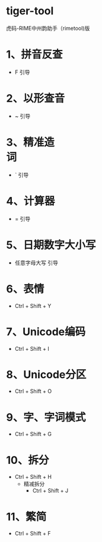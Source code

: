 # tiger-tool
虎码-RIME中州韵助手（rimetool)版                  

# 1、拼音反查
  - F 引导
# 2、以形查音
  - ~ 引导
# 3、精准造词                                                           
  - ` 引导
# 4、计算器
  - = 引导
# 5、日期数字大小写
  - 任意字母大写 引导
# 6、表情
  - Ctrl + Shift + Y
# 7、Unicode编码
  - Ctrl + Shift + I
# 8、Unicode分区           
  - Ctrl + Shift + O                                             
# 9、字、字词模式
  - Ctrl + Shift + G
# 10、拆分
  - Ctrl + Shift + H
    - 精减拆分                                               
      - Ctrl + Shift + J            

# 11、繁简
  - Ctrl + Shift + F
